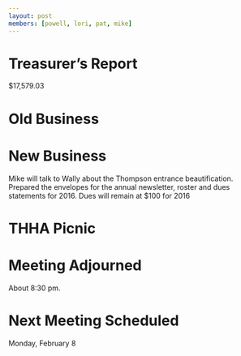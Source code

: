```yaml
---
layout: post
members: [powell, lori, pat, mike]
---
```

# Treasurer’s Report
$17,579.03

# Old Business


# New Business
Mike will talk to Wally about the Thompson entrance beautification.
Prepared the envelopes for the annual newsletter, roster and dues statements for 2016.
Dues will remain at $100 for 2016

# THHA Picnic

# Meeting Adjourned
About 8:30 pm.

# Next Meeting Scheduled
Monday, February 8
